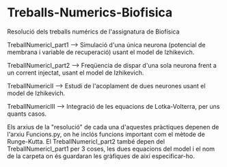 # Treballs-Numerics-Biofisica
Resolució dels treballs numérics de l'assignatura de Biofísica 

TreballNumericI_part1 --> Simulació d'una única neurona (potencial de membrana i variable de recuperació) usant el model de Izhikevich.

TreballNumericI_part2 --> Freqüencia de dispar d'una sola neurona frent a un corrent injectat, usant el model de Izhikevich.

TreballNumericII --> Estudi de l'acoplament de dues neurones usant el model de Izhikevich.


TreballNumericIII --> Integració de les equacions de Lotka-Volterra, per uns quants casos.

Els arxius de la "resolució" de cada una d'aquestes pràctiques depenen de l'arxiu Funcions.py, on he inclós funcions important com el mètode de Runge-Kutta.
El TreballNumericI_part2 també depen del TreballNumericI_part1 per 3 coses, les dues equacions del model i el nom de la carpeta on és guardaran les gràfiques de així
especificar-ho.
